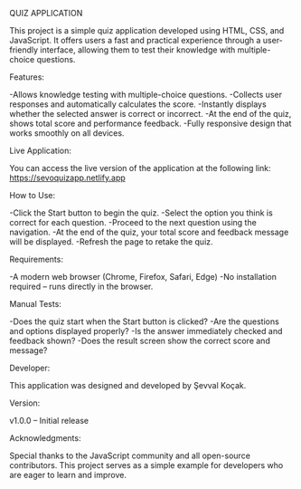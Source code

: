 QUIZ APPLICATION

This project is a simple quiz application developed using HTML, CSS, and JavaScript. It offers users a fast and practical experience through a user-friendly interface, allowing them to test their knowledge with multiple-choice questions.

Features:

-Allows knowledge testing with multiple-choice questions.
-Collects user responses and automatically calculates the score.
-Instantly displays whether the selected answer is correct or incorrect.
-At the end of the quiz, shows total score and performance feedback.
-Fully responsive design that works smoothly on all devices.

Live Application:

You can access the live version of the application at the following link:
https://sevoquizapp.netlify.app

How to Use:

-Click the Start button to begin the quiz.
-Select the option you think is correct for each question.
-Proceed to the next question using the navigation.
-At the end of the quiz, your total score and feedback message will be displayed.
-Refresh the page to retake the quiz.

Requirements:

-A modern web browser (Chrome, Firefox, Safari, Edge)
-No installation required – runs directly in the browser.

Manual Tests:

-Does the quiz start when the Start button is clicked?
-Are the questions and options displayed properly?
-Is the answer immediately checked and feedback shown?
-Does the result screen show the correct score and message?

Developer:

This application was designed and developed by Şevval Koçak.

Version:

v1.0.0 – Initial release

Acknowledgments:

Special thanks to the JavaScript community and all open-source contributors.
This project serves as a simple example for developers who are eager to learn and improve.
